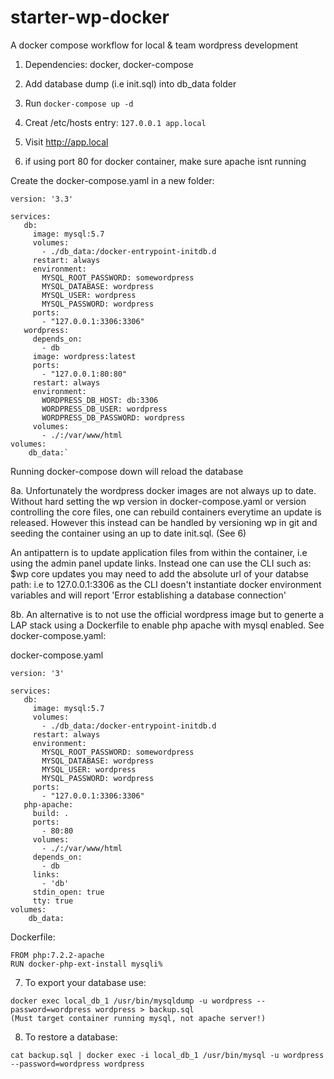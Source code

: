 # starter-wp-docker
A docker compose workflow for local & team wordpress development

1. Dependencies: docker, docker-compose
2. Add database dump (i.e init.sql) into db_data folder
3. Run `docker-compose up -d`
4. Creat /etc/hosts entry: `127.0.0.1 app.local`
5. Visit http://app.local

6. if using port 80 for docker container, make sure apache isnt running

Create the docker-compose.yaml in a new folder:
```
version: '3.3'

services:
   db:
     image: mysql:5.7
     volumes:
       - ./db_data:/docker-entrypoint-initdb.d
     restart: always
     environment:
       MYSQL_ROOT_PASSWORD: somewordpress
       MYSQL_DATABASE: wordpress
       MYSQL_USER: wordpress
       MYSQL_PASSWORD: wordpress
     ports:
       - "127.0.0.1:3306:3306"
   wordpress:
     depends_on:
       - db
     image: wordpress:latest
     ports:
       - "127.0.0.1:80:80"
     restart: always
     environment:
       WORDPRESS_DB_HOST: db:3306
       WORDPRESS_DB_USER: wordpress
       WORDPRESS_DB_PASSWORD: wordpress
     volumes:
       - ./:/var/www/html
volumes:
    db_data:`
```

Running docker-compose down will reload the database

8a. Unfortunately the wordpress docker images are not always up to date. Without hard setting the wp version in docker-compose.yaml or version controlling the core files, one can rebuild containers everytime an update is released. However this instead can be handled by versioning wp in git and seeding the container using an up to date init.sql. (See 6)

An antipattern is to update application files from within the container, i.e using the admin panel update links. 
  Instead one can use the CLI such as: $wp core updates you may need to add the absolute url of your databse path: i.e to 127.0.0.1:3306 as the CLI doesn't instantiate docker environment variables and will report 'Error establishing a database connection'

8b. An alternative is to not use the official wordpress image but to generte a LAP stack
using a Dockerfile to enable php apache with mysql enabled. See docker-compose.yaml:

docker-compose.yaml
```
version: '3'

services:
   db:
     image: mysql:5.7
     volumes:
       - ./db_data:/docker-entrypoint-initdb.d
     restart: always
     environment:
       MYSQL_ROOT_PASSWORD: somewordpress
       MYSQL_DATABASE: wordpress
       MYSQL_USER: wordpress
       MYSQL_PASSWORD: wordpress
     ports:
       - "127.0.0.1:3306:3306"
   php-apache:
     build: .
     ports:
       - 80:80
     volumes:
       - ./:/var/www/html
     depends_on:
       - db
     links:
       - 'db'
     stdin_open: true
     tty: true
volumes:
    db_data:
```

Dockerfile:
```
FROM php:7.2.2-apache
RUN docker-php-ext-install mysqli% 
```
7. To export your database use: 
```
docker exec local_db_1 /usr/bin/mysqldump -u wordpress --password=wordpress wordpress > backup.sql
(Must target container running mysql, not apache server!)
```
8. To restore a database:
```
cat backup.sql | docker exec -i local_db_1 /usr/bin/mysql -u wordpress --password=wordpress wordpress
```
